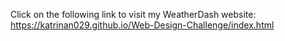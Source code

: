 Click on the following link to visit my WeatherDash website: https://katrinan029.github.io/Web-Design-Challenge/index.html
